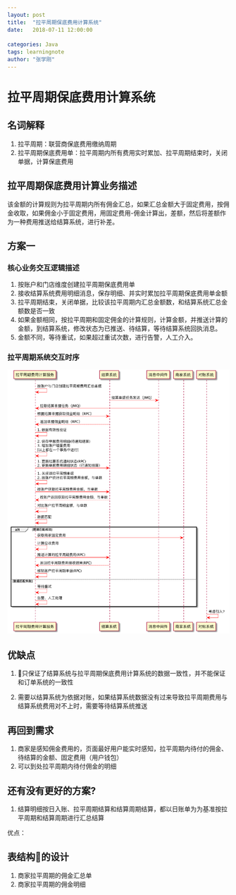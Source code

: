```yaml
---
layout: post
title:  "拉平周期保底费用计算系统"
date:   2018-07-11 12:00:00

categories: Java
tags: learningnote
author: "张学刚"
---
```


# 拉平周期保底费用计算系统

## 名词解释

1. 拉平周期：联营商保底费用缴纳周期
2. 拉平周期保底费用单：拉平周期内所有费用实时累加、拉平周期结束时，关闭单据，计算保底费用

## 拉平周期保底费用计算业务描述

该金额的计算规则为拉平周期内所有佣金汇总，如果汇总金额大于固定费用，按佣金收取，如果佣金小于固定费用，用固定费用-佣金计算出，差额，然后将差额作为一种费用推送给结算系统，进行补差。

## 方案一

### 核心业务交互逻辑描述

1. 按账户和门店维度创建拉平周期保底费用单
2. 接收结算系统费用明细消息，保存明细、并实时累加拉平周期保底费用单金额
3. 拉平周期结束，关闭单据，比较该拉平周期内汇总金额数，和结算系统汇总金额数是否一致
4. 如果金额相同，按拉平周期和固定佣金的计算规则，计算金额，并推送计算的金额，到结算系统，修改状态为已推送、待结算，等待结算系统回执消息。
5. 金额不同，等待重试，如果超过重试次数，进行告警，人工介入。

### 拉平周期系统交互时序

![拉平周期系统交互时序](https://raw.githubusercontent.com/unionstars/unionstars.github.io/master/assets/images/pictures/2018-08-22-settle-period/01-01.png)

## 优缺点

1. 只保证了结算系统与拉平周期保底费用计算系统的数据一致性，并不能保证和订单系统的一致性

2. 需要以结算系统为依据对账，如果结算系统数据没有过来导致拉平周期费用与结算系统费用对不上时，需要等待结算系统推送

## 再回到需求

1. 商家是感知佣金费用的，页面最好用户能实时感知，拉平周期内待付的佣金、待结算的金额、固定费用（用户钱包）
2. 可以到处拉平周期内待付佣金的明细

## 还有没有更好的方案?

1. 结算明细按日入账、拉平周期结算和结算周期结算，都以日账单为为基准按拉平周期和结算周期进行汇总结算

优点：



## 表结构的设计
1. 商家拉平周期的佣金汇总单
2. 商家拉平周期的佣金明细



<!-- ```bash
@startuml
拉平周期保底费用计算系统-[#red]> 拉平周期保底费用计算系统 : 按账户与门店创建拉平周期保底费用单
结算系统 -[#red]> 消息中间件 : 结算单据佣金费用明细
消息中间件 -[#red]> 拉平周期保底费用计算系统 : 拉取结算单据佣金费用明细
拉平周期保底费用计算系统 -[#red]> 拉平周期保底费用计算系统 : 1. 数据有效性验证
拉平周期保底费用计算系统 -[#red]> 拉平周期保底费用计算系统 : 2. 保存单据佣金费用明细(待通知结算)\n3. 拉平周期保底费用单\n[以上都在一个事务中进行，使用]
拉平周期保底费用计算系统 -[#red]>  结算系统 : 1. 更新结算系统通知状态(RPC)\n2. 更新单据费用明细状态（已通知结算）
拉平周期保底费用计算系统 -[#red]>  拉平周期保底费用计算系统 : 1. 关闭该拉平周期单据\n2. 按账户与门店维度统计拉平周期费用金额，与单数
拉平周期保底费用计算系统 -[#red]>  结算系统 : 按账户和门店获取结算系统拉平周期佣金费用总额，与订单数
结算系统--[#red]>  拉平周期保底费用计算系统 : 按账户和门店返回结算系统拉平周期佣金费用总额，与订单数
拉平周期保底费用计算系统 -[#red]>  拉平周期保底费用计算系统 : 对比结算系统与拉平周期保底费用计算系统的金额，与订单数
拉平周期保底费用计算系统 -[#red]>  拉平周期保底费用计算系统 : 数据匹配
 alt 数据匹配成功
    拉平周期保底费用计算系统 -[#red]> 商家系统: 获取商家固定费用
    拉平周期保底费用计算系统 -[#red]>  拉平周期保底费用计算系统 : 计算应收费用
    拉平周期保底费用计算系统 -[#red]>  结算系统 : 推送计算的拉平周期费用(RPC)
    结算系统 --[#red]>  拉平周期保底费用计算系统 : 返回拉平周期费用接收结果(RPC)
    拉平周期保底费用计算系统 -[#red]>  拉平周期保底费用计算系统 : 核销账户拉平周期单据(RPC)
  else 数据匹配失败
    拉平周期保底费用计算系统 -[#red]> 拉平周期保底费用计算系统: 等待重试
    拉平周期保底费用计算系统 -[#red]> 拉平周期保底费用计算系统: 告警、人工处理
end

对账系统 -[#red]> 对账系统: 考虑引入？
@enduml
``` -->